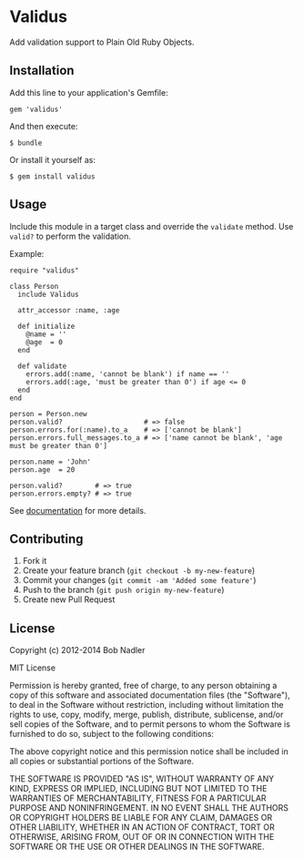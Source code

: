 # Validus

Add validation support to Plain Old Ruby Objects.

## Installation

Add this line to your application's Gemfile:

    gem 'validus'

And then execute:

    $ bundle

Or install it yourself as:

    $ gem install validus

## Usage

Include this module in a target class and override the `validate` method. Use
`valid?` to perform the validation.

Example:

    require "validus"

    class Person
      include Validus

      attr_accessor :name, :age

      def initialize
        @name = ''
        @age  = 0
      end

      def validate
        errors.add(:name, 'cannot be blank') if name == ''
        errors.add(:age, 'must be greater than 0') if age <= 0
      end
    end

    person = Person.new
    person.valid?                    # => false
    person.errors.for(:name).to_a    # => ['cannot be blank']
    person.errors.full_messages.to_a # => ['name cannot be blank', 'age must be greater than 0']

    person.name = 'John'
    person.age  = 20

    person.valid?        # => true
    person.errors.empty? # => true

See [documentation](http://www.rubydoc.info/github/bnadlerjr/validus/frames) for more details.

## Contributing

1. Fork it
2. Create your feature branch (`git checkout -b my-new-feature`)
3. Commit your changes (`git commit -am 'Added some feature'`)
4. Push to the branch (`git push origin my-new-feature`)
5. Create new Pull Request

## License

Copyright (c) 2012-2014 Bob Nadler

MIT License

Permission is hereby granted, free of charge, to any person obtaining
a copy of this software and associated documentation files (the
"Software"), to deal in the Software without restriction, including
without limitation the rights to use, copy, modify, merge, publish,
distribute, sublicense, and/or sell copies of the Software, and to
permit persons to whom the Software is furnished to do so, subject to
the following conditions:

The above copyright notice and this permission notice shall be
included in all copies or substantial portions of the Software.

THE SOFTWARE IS PROVIDED "AS IS", WITHOUT WARRANTY OF ANY KIND,
EXPRESS OR IMPLIED, INCLUDING BUT NOT LIMITED TO THE WARRANTIES OF
MERCHANTABILITY, FITNESS FOR A PARTICULAR PURPOSE AND
NONINFRINGEMENT. IN NO EVENT SHALL THE AUTHORS OR COPYRIGHT HOLDERS BE
LIABLE FOR ANY CLAIM, DAMAGES OR OTHER LIABILITY, WHETHER IN AN ACTION
OF CONTRACT, TORT OR OTHERWISE, ARISING FROM, OUT OF OR IN CONNECTION
WITH THE SOFTWARE OR THE USE OR OTHER DEALINGS IN THE SOFTWARE.
